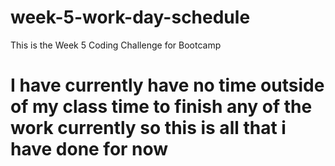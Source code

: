 # week-5-work-day-schedule
This is the Week 5 Coding Challenge for Bootcamp

# I have currently have no time outside of my class time to finish any of the work currently so this is all that i have done for now
